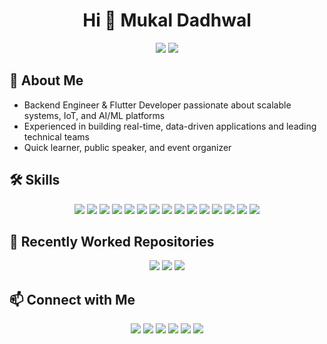 <!-- Profile Header -->
<h1 align="center">Hi 👋 Mukal Dadhwal</h1>
<p align="center">
  <img src="https://img.shields.io/badge/Backend%20Engineer-blue?style=for-the-badge" />
  <a href="https://type.link/mukaldadhwal" style="text-decoration:none;">
    <img src="https://img.shields.io/badge/Portfolio-type.link/mukaldadhwal-green?style=for-the-badge" />
  </a>
</p>



## 🚀 About Me

- Backend Engineer & Flutter Developer passionate about scalable systems, IoT, and AI/ML platforms
- Experienced in building real-time, data-driven applications and leading technical teams
- Quick learner, public speaker, and event organizer





## 🛠️ Skills

<div align="center" style="margin-top:10px;">
  <span>
    <img src="https://img.shields.io/badge/Java-DC382D?style=for-the-badge&logo=java&logoColor=white" />
  </span>
  <span>
    <img src="https://img.shields.io/badge/Go-00ADD8?style=for-the-badge&logo=go&logoColor=white" />
  </span>
  <span>
    <img src="https://img.shields.io/badge/Python-3776AB?style=for-the-badge&logo=python&logoColor=white" />
  </span>
  <span>
    <img src="https://img.shields.io/badge/Dart-0175C2?style=for-the-badge&logo=dart&logoColor=white" />
  </span>
  <span>
    <img src="https://img.shields.io/badge/C-00599C?style=for-the-badge&logo=c&logoColor=white" />
  </span>
  <span>
    <img src="https://img.shields.io/badge/Flutter-02569B?style=for-the-badge&logo=flutter&logoColor=white" />
  </span>
  <span>
    <img src="https://img.shields.io/badge/Vue.js-4FC08D?style=for-the-badge&logo=vue.js&logoColor=white" />
  </span>
  <span>
    <img src="https://img.shields.io/badge/Express.js-000000?style=for-the-badge&logo=express&logoColor=white" />
  </span>
  <span>
    <img src="https://img.shields.io/badge/Spring%20Boot-6DB33F?style=for-the-badge&logo=spring-boot&logoColor=white" />
  </span>
  <span>
    <img src="https://img.shields.io/badge/Firebase-FFCA28?style=for-the-badge&logo=firebase&logoColor=black" />
  </span>
  <span>
    <img src="https://img.shields.io/badge/Git-F05032?style=for-the-badge&logo=git&logoColor=white" />
  </span>
  <span>
    <img src="https://img.shields.io/badge/GitHub%20Actions-2088FF?style=for-the-badge&logo=github-actions&logoColor=white" />
  </span>
  <span>
    <img src="https://img.shields.io/badge/PostgreSQL-336791?style=for-the-badge&logo=postgresql&logoColor=white" />
  </span>
  <span>
    <img src="https://img.shields.io/badge/MongoDB-47A248?style=for-the-badge&logo=mongodb&logoColor=white" />
  </span>
  <span>
    <img src="https://img.shields.io/badge/Postman-FF6C37?style=for-the-badge&logo=postman&logoColor=white" />
  </span>
</div>






## 📂 Recently Worked Repositories

<div align="center" style="margin-top:10px;">
  <a href="https://github.com/mukaldadhwal/proteios" style="text-decoration:none;">
    <img src="https://img.shields.io/badge/Proteios-1976D2?style=for-the-badge&logo=python&logoColor=white" />
  </a>
  <a href="https://github.com/mukaldadhwal/SimpleTodoApi" style="text-decoration:none;">
    <img src="https://img.shields.io/badge/SimpleTodoApi-00ADD8?style=for-the-badge&logo=go&logoColor=white" />
  </a>
  <a href="https://github.com/mukaldadhwal/portfolio" style="text-decoration:none;">
    <img src="https://img.shields.io/badge/Portfolio-FF6B35?style=for-the-badge&logo=html5&logoColor=white" />
  </a>
</div>


## 📫 Connect with Me

<div align="center" style="margin-top:10px;">
  <a href="https://drive.google.com/file/d/1JX2Sf7iV31TUz-9dpxgSGyWg93NCRu6s/view?usp=sharing" style="text-decoration:none;">
  <img src="https://img.shields.io/badge/Resume-Download-FF5722?style=for-the-badge&logo=googledrive&logoColor=white" />
  </a>
  <a href="https://leetcode.com/u/Mkk8/" style="text-decoration:none;">
    <img src="https://img.shields.io/badge/LeetCode-Mkk8-FFA116?style=for-the-badge&logo=leetcode&logoColor=black" />
  </a>
  <a href="https://x.com/mukaldadhwal" style="text-decoration:none;">
    <img src="https://img.shields.io/badge/Twitter-mukaldadhwal-1DA1F2?style=for-the-badge&logo=twitter&logoColor=white" />
  </a>
  <a href="mailto:mukaldadhwal@gmail.com" style="text-decoration:none;">
    <img src="https://img.shields.io/badge/Email-mukaldadhwal@gmail.com-D14836?style=for-the-badge&logo=gmail&logoColor=white" />
  </a>
  <a href="https://linkedin.com/in/mukal-dadhwal" style="text-decoration:none;">
    <img src="https://img.shields.io/badge/LinkedIn-mukal--dadhwal-0077B5?style=for-the-badge&logo=linkedin&logoColor=white" />
  </a>
  <a href="https://type.link/mukaldadhwal" style="text-decoration:none;">
    <img src="https://img.shields.io/badge/Portfolio-type.link/mukaldadhwal-43A047?style=for-the-badge&logo=googlechrome&logoColor=white" />
  </a>
</div>



<!-- GitHub stats can be added here if desired -->

